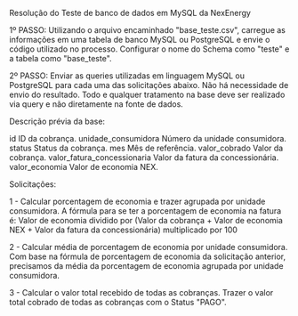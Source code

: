 Resolução do Teste de banco de dados  em MySQL da NexEnergy


1º PASSO: Utilizando o arquivo encaminhado "base_teste.csv", carregue as informações em uma tabela de banco MySQL ou PostgreSQL e envie o código utilizado no processo. Configurar o nome do Schema como "teste" e a tabela como "base_teste".

2º PASSO: Enviar as queries utilizadas em linguagem MySQL ou PostgreSQL para cada uma das solicitações abaixo. Não há necessidade de envio do resultado. Todo e qualquer tratamento na base deve ser realizado via query e não diretamente na fonte de dados.


Descrição prévia da base:


id 					ID da cobrança.
unidade_consumidora		Número da unidade consumidora.
status					Status da cobrança.
mes					Mês de referência.
valor_cobrado			Valor da cobrança.
valor_fatura_concessionaria	Valor da fatura da concessionária.
valor_economia			Valor de economia NEX.



Solicitações:

1 - Calcular porcentagem de economia e trazer agrupada por unidade consumidora.
A fórmula para se ter a porcentagem de economia na fatura é:
Valor de economia dividido por (Valor da cobrança + Valor de economia NEX + Valor da fatura da concessionária) multiplicado por 100



2 -  Calcular média de porcentagem de economia por unidade consumidora.
Com base na fórmula de porcentagem de economia da solicitação anterior, precisamos da média da porcentagem de economia agrupada por unidade consumidora.


3 - Calcular o valor total recebido de todas as cobranças.
Trazer o valor total cobrado de todas as cobranças com o Status "PAGO".
